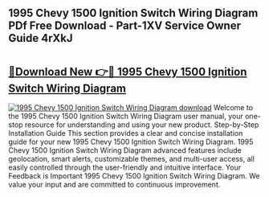 ## 1995 Chevy 1500 Ignition Switch Wiring Diagram PDf Free Download - Part-1XV Service Owner Guide 4rXkJ

# <h2><a href="http://dfk9hg6.blite.top/?on=1995+Chevy+1500+Ignition+Switch+Wiring+Diagram">🔗Download New 👉🔴 1995 Chevy 1500 Ignition Switch Wiring Diagram</a></h2>

[![1995 Chevy 1500 Ignition Switch Wiring Diagram download](https://i.imgur.com/lujVjoI.png)](http://dfk9hg6.blite.top/?on=1995+Chevy+1500+Ignition+Switch+Wiring+Diagram)
Welcome to the 1995 Chevy 1500 Ignition Switch Wiring Diagram user manual, your one-stop resource for understanding and using your new product. Step-by-Step Installation Guide This section provides a clear and concise installation guide for your new 1995 Chevy 1500 Ignition Switch Wiring Diagram. 1995 Chevy 1500 Ignition Switch Wiring Diagram advanced features include geolocation, smart alerts, customizable themes, and multi-user access, all easily controlled through the user-friendly and intuitive interface. Your Feedback is Important 1995 Chevy 1500 Ignition Switch Wiring Diagram. We value your input and are committed to continuous improvement.

